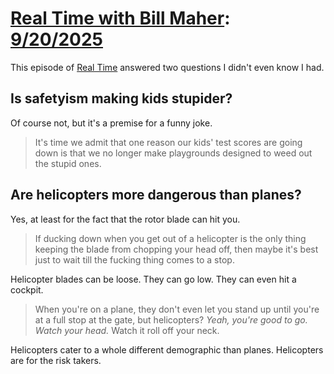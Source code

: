 # [Real Time with Bill Maher](https://podcastindex.org/podcast/742515): [9/20/2025](https://writecomments.com/transcripts/?md5=c8a7e916b829e86b4432551f618ab4c4)

This episode of [Real Time] answered two questions I didn't even know I had.

[Real Time]: ../../../series/real-time.md

## Is safetyism making kids stupider?

Of course not, but it's a premise for a funny joke.

> It's time we admit that one reason our kids' test scores are going down is that we no longer make playgrounds designed to weed out the stupid ones.

## Are helicopters more dangerous than planes?

Yes, at least for the fact that the rotor blade can hit you.

> If ducking down when you get out of a helicopter is the only thing keeping the blade from chopping your head off, then maybe it's best just to wait till the fucking thing comes to a stop.

Helicopter blades can be loose. They can go low. They can even hit a cockpit.

> When you're on a plane, they don't even let you stand up until you're at a full stop at the gate, but helicopters? _Yeah, you're good to go. Watch your head._ Watch it roll off your neck.

Helicopters cater to a whole different demographic than planes. Helicopters are for the risk takers. 
